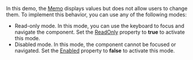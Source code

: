 In this demo, the [Memo](https://docs.devexpress.com/Blazor/DevExpress.Blazor.DxMemo) displays values but does not allow users to change them. To implement this behavior, you can use any of the following modes:

*   Read-only mode. In this mode, you can use the keyboard to focus and navigate the component. Set the [ReadOnly](https://docs.devexpress.com/Blazor/DevExpress.Blazor.Base.DxDataEditor-1.ReadOnly) property to **true** to activate this mode.
*   Disabled mode. In this mode, the component cannot be focused or navigated. Set the [Enabled](https://docs.devexpress.com/Blazor/DevExpress.Blazor.Base.DxDataEditorBase-2.Enabled) property to **false** to activate this mode.

